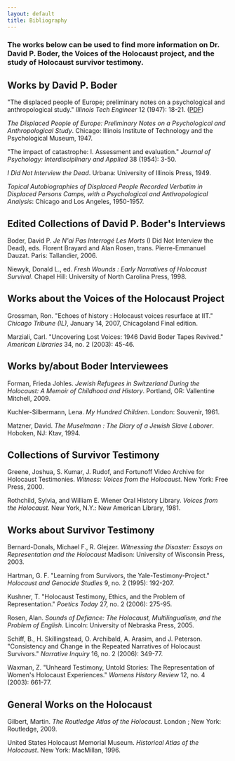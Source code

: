 ```yaml
---
layout: default
title: Bibliography
---
```


### The works below can be used to find more information on Dr. David P. Boder, the Voices of the Holocaust project, and the study of Holocaust survivor testimony.

## Works by David P. Boder

"The displaced people of Europe; preliminary notes on a psychological and anthropological study." *Illinois Tech Engineer* 12 (1947): 18-21. (<a href="../DisplacedPeopleofEurope_ILTechEng.pdf">PDF</a>)

*The Displaced People of Europe: Preliminary Notes on a Psychological and Anthropological Study*. Chicago: Illinois Institute of Technology and the Psychological Museum, 1947.

"The impact of catastrophe: I. Assessment and evaluation." *Journal of Psychology: Interdisciplinary and Applied* 38 (1954): 3-50.

*I Did Not Interview the Dead*. Urbana: University of Illinois Press, 1949.

*Topical Autobiographies of Displaced People Recorded Verbatim in Displaced Persons Camps, with a Psychological and Anthropological Analysis*: Chicago and Los Angeles, 1950-1957.


## Edited Collections of David P. Boder's Interviews

Boder, David P. *Je N'ai Pas Interrog&#233; Les Morts* (I Did Not Interview the Dead), eds. Florent Brayard and Alan Rosen, trans. Pierre-Emmanuel Dauzat. Paris: Tallandier, 2006.

Niewyk, Donald L., ed. *Fresh Wounds : Early Narratives of Holocaust Survival*. Chapel Hill: University of North Carolina Press, 1998.


## Works about the Voices of the Holocaust Project

Grossman, Ron. "Echoes of history : Holocaust voices resurface at IIT." *Chicago Tribune (IL)*, January 14, 2007, Chicagoland Final edition.

Marziali, Carl. "Uncovering Lost Voices: 1946 David Boder Tapes Revived." *American Libraries* 34, no. 2 (2003): 45-46.


## Works by/about Boder Interviewees

Forman, Frieda Johles. *Jewish Refugees in Switzerland During the Holocaust: A Memoir of Childhood and History*. Portland, OR: Vallentine Mitchell, 2009.

Kuchler-Silbermann, Lena. *My Hundred Children*. London: Souvenir, 1961.

Matzner, David. *The Muselmann : The Diary of a Jewish Slave Laborer*. Hoboken, NJ: Ktav, 1994.


## Collections of Survivor Testimony

Greene, Joshua, S. Kumar, J. Rudof, and Fortunoff Video Archive for Holocaust Testimonies. *Witness: Voices from the Holocaust*. New York: Free Press, 2000.

Rothchild, Sylvia, and William E. Wiener Oral History Library. *Voices from the Holocaust*. New York, N.Y.: New American Library, 1981.


## Works about Survivor Testimony

Bernard-Donals, Michael F., R. Glejzer. *Witnessing the Disaster: Essays on Representation and the Holocaust* Madison: University of Wisconsin Press, 2003.

Hartman, G. F. "Learning from Survivors, the Yale-Testimony-Project." *Holocaust and Genocide Studies* 9, no. 2 (1995): 192-207.

Kushner, T. "Holocaust Testimony, Ethics, and the Problem of Representation." *Poetics Today* 27, no. 2 (2006): 275-95.

Rosen, Alan. *Sounds of Defiance: The Holocaust, Multilingualism, and the Problem of English*. Lincoln: University of Nebraska Press, 2005.

Schiff, B., H. Skillingstead, O. Archibald, A. Arasim, and J. Peterson. "Consistency and Change in the Repeated Narratives of Holocaust Survivors." *Narrative Inquiry* 16, no. 2 (2006): 349-77.

Waxman, Z. "Unheard Testimony, Untold Stories: The Representation of Women's Holocaust Experiences." *Womens History Review* 12, no. 4 (2003): 661-77.


## General Works on the Holocaust

Gilbert, Martin. *The Routledge Atlas of the Holocaust*. London ; New York: Routledge, 2009.

United States Holocaust Memorial Museum. *Historical Atlas of the Holocaust*. New York: MacMillan, 1996.
